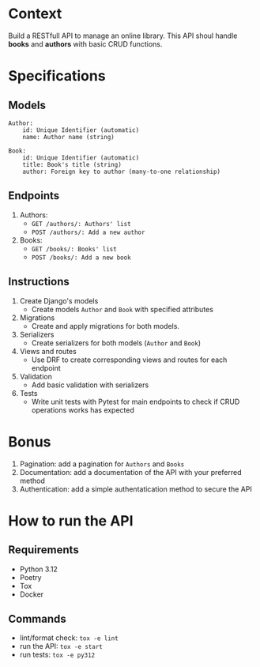 # Context
Build a RESTfull API to manage an online library. This API shoul handle **books** and **authors** with basic CRUD functions.

# Specifications
## Models
```
Author:
    id: Unique Identifier (automatic)
    name: Author name (string)

Book:
    id: Unique Identifier (automatic)
    title: Book's title (string)
    author: Foreign key to author (many-to-one relationship)
```
## Endpoints
1. Authors:
    - `GET /authors/: Authors' list`
    - `POST /authors/: Add a new author`
2. Books:
    - `GET /books/: Books' list`
    - `POST /books/: Add a new book`

## Instructions
1. Create Django's models
    - Create models `Author` and `Book` with specified attributes
2. Migrations
    - Create and apply migrations for both models.
3. Serializers
    - Create serializers for both models (`Author` and `Book`)
4. Views and routes
    - Use DRF to create corresponding views and routes for each endpoint
5. Validation
    - Add basic validation with serializers
6. Tests
    - Write unit tests with Pytest for main endpoints to check if CRUD operations works has expected

# Bonus
1. Pagination: add a pagination for `Authors` and `Books`
2. Documentation: add a documentation of the API with your preferred method
3. Authentication: add a simple authentatication method to secure the API

# How to run the API
## Requirements
- Python 3.12
- Poetry
- Tox
- Docker

## Commands
- lint/format check: `tox -e lint`
- run the API: `tox -e start`
- run tests: `tox -e py312`
